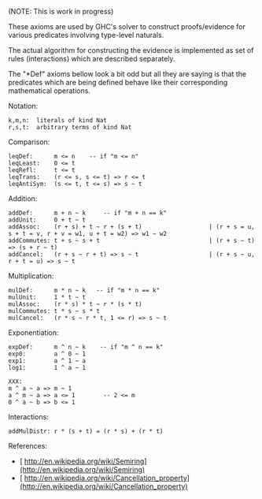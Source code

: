 
(NOTE: This is work in progress)


These axioms are used by GHC's solver to construct proofs/evidence for various predicates involving type-level naturals.


The actual algorithm for constructing the evidence is implemented as set of rules (interactions) which are described separately.


The "\*Def" axioms bellow look a bit odd but all they are saying is that the predicates which are being defined behave like their corresponding mathematical operations.


Notation:

```wiki
k,m,n:  literals of kind Nat
r,s,t:  arbitrary terms of kind Nat
```


Comparison:

```wiki
leqDef:      m <= n    -- if "m <= n"
leqLeast:    0 <= t
leqRefl:     t <= t
leqTrans:    (r <= s, s <= t) => r <= t
leqAntiSym:  (s <= t, t <= s) => s ~ t
```


Addition:

```wiki
addDef:      m + n ~ k     -- if "m + n == k"
addUnit:     0 + t ~ t
addAssoc:    (r + s) + t ~ r + (s + t)                   | (r + s = u, s + t = v, r + v = w1, u + t = w2) => w1 ~ w2
addCommutes: t + s ~ s + t                               | (r + s ~ t) => (s + r ~ t)
addCancel:   (r + s ~ r + t) => s ~ t                    | (r + s ~ u, r + t = u) => s ~ t
```


Multiplication:

```wiki
mulDef:      m * n ~ k   -- if "m * n == k"
mulUnit:     1 * t ~ t
mulAssoc:    (r * s) * t ~ r * (s * t)
mulCommutes: t * s ~ s * t
mulCancel:   (r * s ~ r * t, 1 <= r) => s ~ t
```


Exponentiation:

```wiki
expDef:      m ^ n ~ k    -- if "m ^ n == k"
exp0:        a ^ 0 ~ 1
exp1:        a ^ 1 ~ a
log1:        1 ^ a ~ 1

XXX:
m ^ a ~ a => m ~ 1
a ^ m ~ a => a <= 1        -- 2 <= m
0 ^ a ~ b => b <= 1
```


Interactions:

```wiki
addMulDistr: r * (s + t) = (r * s) + (r * t)
```


References:


- [ http://en.wikipedia.org/wiki/Semiring](http://en.wikipedia.org/wiki/Semiring)
- [ http://en.wikipedia.org/wiki/Cancellation_property](http://en.wikipedia.org/wiki/Cancellation_property)
